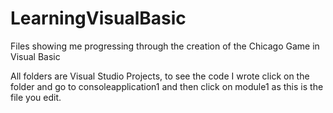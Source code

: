 # LearningVisualBasic
Files showing me progressing through the creation of the Chicago Game in Visual Basic

All folders are Visual Studio Projects, to see the code I wrote click on the folder and go to consoleapplication1 and then click on module1 as this is the file you edit.   
